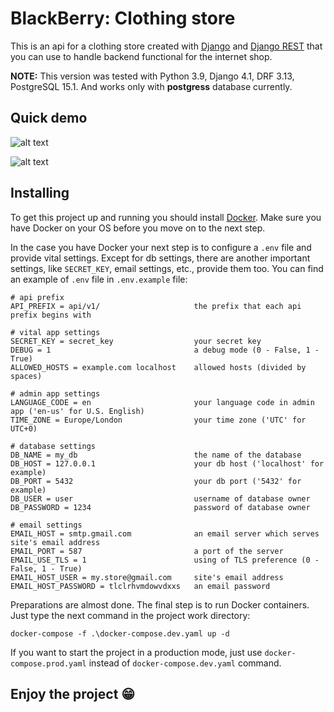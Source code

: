 # BlackBerry: Clothing store

This is an api for a clothing store created with [Django](http://www.djangoproject.com) and [Django REST](https://www.django-rest-framework.org/) that you can use to handle backend functional for the internet shop.

**NOTE:** This version was tested with Python 3.9, Django 4.1, DRF 3.13, PostgreSQL 15.1. And works only with **postgress** database currently.

## Quick demo

![alt text](https://drive.google.com/uc?export=view&id=1uRjtzZDl64S5uqzLtShyt1hDmKIX99AI "main")

![alt text](https://drive.google.com/uc?export=view&id=1vSMFiiZit2JqDqeoypSg-8Nd-bzbqlI8 "products")

## Installing

To get this project up and running you should install [Docker](https://www.docker.com/products/docker-desktop/). Make sure you have Docker on your OS before you move on to the next step.


In the case you have Docker your next step is to configure a `.env` file and provide vital settings. Except for db settings, there are another important settings, like `SECRET_KEY`, email settings, etc., provide them too. You can find an example of `.env` file in `.env.example` file:

```
# api prefix
API_PREFIX = api/v1/                     the prefix that each api prefix begins with

# vital app settings
SECRET_KEY = secret_key                  your secret key
DEBUG = 1                                a debug mode (0 - False, 1 - True)
ALLOWED_HOSTS = example.com localhost    allowed hosts (divided by spaces)

# admin app settings
LANGUAGE_CODE = en                       your language code in admin app ('en-us' for U.S. English)
TIME_ZONE = Europe/London                your time zone ('UTC' for UTC+0)

# database settings
DB_NAME = my_db                          the name of the database
DB_HOST = 127.0.0.1                      your db host ('localhost' for example)
DB_PORT = 5432                           your db port ('5432' for example)
DB_USER = user                           username of database owner
DB_PASSWORD = 1234                       password of database owner

# email settings
EMAIL_HOST = smtp.gmail.com              an email server which serves site's email address
EMAIL_PORT = 587                         a port of the server
EMAIL_USE_TLS = 1                        using of TLS preference (0 - False, 1 - True)
EMAIL_HOST_USER = my.store@gmail.com     site's email address
EMAIL_HOST_PASSWORD = tlclrhvmdowvdxxs   an email password
```

Preparations are almost done. The final step is to run Docker containers. Just type the next command in the project work directory:

```
docker-compose -f .\docker-compose.dev.yaml up -d
```

If you want to start the project in a production mode, just use `docker-compose.prod.yaml` instead of `docker-compose.dev.yaml` command.

## Enjoy the project 😁
